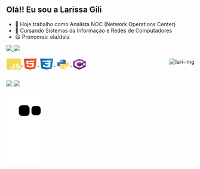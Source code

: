 ## Olá!! Eu sou a Larissa Gili

- 🔭 Hoje trabalho como Analista NOC (Network Operations Center)
- 🌱 Cursando Sistemas da Informação e Redes de Computadores
- 😄 Pronomes: ela/dela

<div>
  <a href="https://github.com/larissagili">
  <img height="180em" src="https://github-readme-stats.vercel.app/api?username=larissagili&show_icons=true&theme=dracula&include_all_comits=true&count_private=true"/>
  <img height="100em" src="https://github-readme-stats.vercel.app/api/top-langs/?username=larissagili&layout=compact&langs_count=16&theme=dracula"/>
</div>

<div style="display: inline_block"><br>
  <img align="center" alt="Lari-Js" height="30" width="40" src="https://raw.githubusercontent.com/devicons/devicon/master/icons/javascript/javascript-plain.svg">
  <img align="center" alt="Lari-HTML" height="30" width="40" src="https://raw.githubusercontent.com/devicons/devicon/master/icons/html5/html5-original.svg">
  <img align="center" alt="Lari-CSS" height="30" width="40" src="https://raw.githubusercontent.com/devicons/devicon/master/icons/css3/css3-original.svg">
  <img align="center" alt="Lari-Python" height="30" width="40" src="https://raw.githubusercontent.com/devicons/devicon/master/icons/python/python-original.svg">
  <img align="center" alt="Lari-Csharp" height="30" width="40" src="https://raw.githubusercontent.com/devicons/devicon/master/icons/csharp/csharp-original.svg">
  <img height="100em" align="right" alt="lari-img" src="https://github.com/larissagili/larissagili/assets/141519478/9f019eec-9ac4-4578-b687-a1090b232842">
</div>

##

<div> 
  <a href = "larissagilisantos@gmail.com"><img src="https://img.shields.io/badge/-Gmail-%23333?style=for-the-badge&logo=gmail&logoColor=white" target="_blank"></a>
  <a href="https://www.linkedin.com/in/larissagili" target="_blank"><img src="https://img.shields.io/badge/-LinkedIn-%230077B5?style=for-the-badge&logo=linkedin&logoColor=white" target="_blank"></a> 
  
</div>

![Snake animation](https://github.com/larissagili/larissagili/blob/output/github-contribution-grid-snake.svg)
